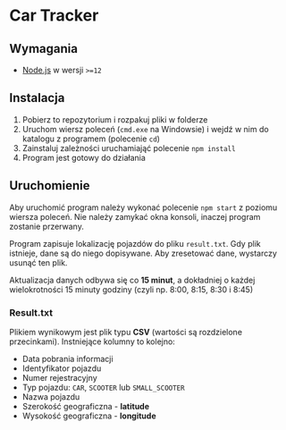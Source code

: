 # Car Tracker

## Wymagania

- [Node.js](https://nodejs.org/en/) w wersji `>=12`

## Instalacja

1. Pobierz to repozytorium i rozpakuj pliki w folderze
2. Uruchom wiersz poleceń (`cmd.exe` na Windowsie) i wejdź w nim do katalogu z programem (polecenie `cd`)
3. Zainstaluj zależności uruchamiająć polecenie `npm install`
4. Program jest gotowy do działania

## Uruchomienie

Aby uruchomić program należy wykonać polecenie `npm start` z poziomu wiersza poleceń. Nie należy zamykać okna konsoli, inaczej program zostanie przerwany.

Program zapisuje lokalizację pojazdów do pliku `result.txt`. Gdy plik istnieje, dane są do niego dopisywane. Aby zresetować dane, wystarczy usunąć ten plik.

Aktualizacja danych odbywa się co **15 minut**, a dokładniej o każdej wielokrotności 15 minuty godziny (czyli np. 8:00, 8:15, 8:30 i 8:45)

### Result.txt

Plikiem wynikowym jest plik typu **CSV** (wartości są rozdzielone przecinkami). Instniejące kolumny to kolejno:

- Data pobrania informacji
- Identyfikator pojazdu
- Numer rejestracyjny
- Typ pojazdu: `CAR`, `SCOOTER` lub `SMALL_SCOOTER`
- Nazwa pojazdu
- Szerokość geograficzna - **latitude**
- Wysokość geograficzna - **longitude**
